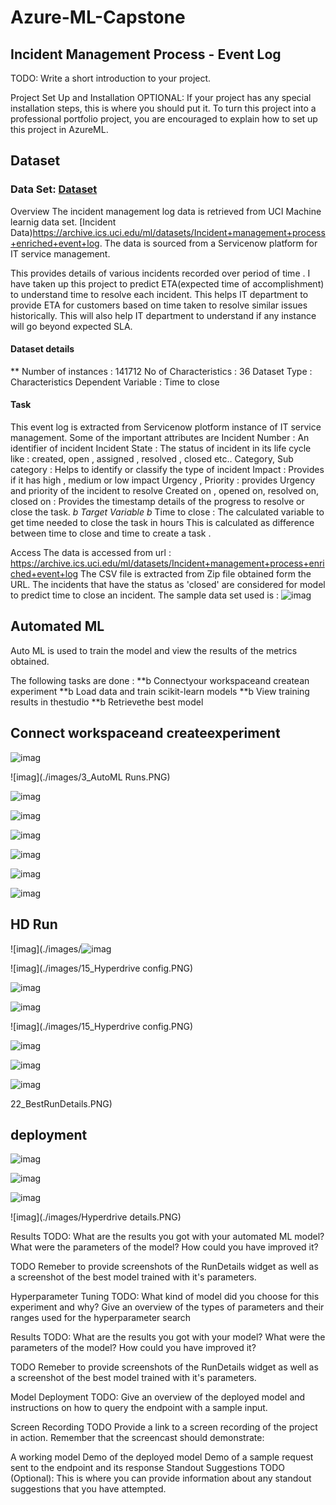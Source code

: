 # Azure-ML-Capstone

## Incident Management Process - Event Log

TODO: Write a short introduction to your project.

Project Set Up and Installation
OPTIONAL: If your project has any special installation steps, this is where you should put it. To turn this project into a professional portfolio project, you are encouraged to explain how to set up this project in AzureML.

## Dataset

### Data Set: [Dataset](https://archive.ics.uci.edu/ml/machine-learning-databases/00498/)
Overview
The incident management log data is retrieved from UCI Machine learnig data set. [Incident Data)https://archive.ics.uci.edu/ml/datasets/Incident+management+process+enriched+event+log. The data is sourced from a Servicenow platform for IT service management.

This provides details of various incidents recorded over period of time . I have taken up this project to predict ETA(expected time of accomplishment) to understand time to resolve each incident. This helps IT department to provide ETA for customers based on time taken to resolve similar issues historically. This will also help IT department to understand if any instance will go beyond expected SLA.

#### Dataset details
** Number of instances   : 141712
   No of Characteristics : 36
   Dataset Type          : Characteristics
   Dependent Variable    : Time to close 
   
#### Task
This event log is extracted from Servicenow plotform instance of IT service management.
Some of the important attributes are 
Incident Number : An identifier of incident
Incident State : The status of incident in its life cycle like : created, open , assigned , resolved , closed etc..
Category, Sub category : Helps to identify or classify the type of incident
Impact : Provides if it has high , medium or low impact
Urgency , Priority : provides Urgency and priority of the incident to resolve
Created on , opened on, resolved on, closed on : Provides the timestamp details of the progress to resolve or close the task.
*b Target Variable b*
Time to close : The calculated variable to get time needed to close the task in hours 
                This is calculated as difference between time to close and time to create a task .

Access
The data is accessed from url : https://archive.ics.uci.edu/ml/datasets/Incident+management+process+enriched+event+log
The CSV file is extracted from Zip file obtained form the URL.
The incidents that have the status as 'closed' are considered for model to predict time to close an incident.
The sample data set used is : ![imag](./images/1_dataset.PNG)

## Automated ML
Auto ML is used to train the model and view the results of the metrics obtained.

The following tasks are done :
**b Connectyour workspaceand createan experiment
**b Load data and train scikit-learn models
**b View training results in thestudio
**b Retrievethe best model

## Connect workspaceand createexperiment

![imag](./images/1_computet.PNG)

![imag](./images/3_AutoML Runs.PNG)

![imag](./images/4_1_Algorithms.PNG)

![imag](./images/4_AutoML_BestRun.PNG)

![imag](./images/6_Experiments.PNG)

![imag](./images/7_ModelSummary.PNG)

![imag](./images/20_AutoMLExperimentRuns.PNG)

![imag](./images/21_AutoML_BestRundetails.PNG)






## HD Run

![imag](./images/![imag](./images/11_HD_Run.PNG)

![imag](./images/15_Hyperdrive config.PNG)

![imag](./images/12_HD_Child_Runs.PNG)

![imag](./images/13_HDRunMetrcis.PNG)

![imag](./images/15_Hyperdrive config.PNG)

![imag](./images/16_HyperdriveRunDetails.PNG)


![imag](./images/14_AllRunDetails.PNG)


![imag](./images/21_AutoML_BestRundetails.PNG)

22_BestRunDetails.PNG)

## deployment

![imag](./images/24_AutoML_Deployment.PNG)

![imag](./images/25_deployment_endpoint.PNG)

![imag](./images/HD_BestRUnMetrics.PNG)

![imag](./images/Hyperdrive details.PNG)





Results
TODO: What are the results you got with your automated ML model? What were the parameters of the model? How could you have improved it?

TODO Remeber to provide screenshots of the RunDetails widget as well as a screenshot of the best model trained with it's parameters.

Hyperparameter Tuning
TODO: What kind of model did you choose for this experiment and why? Give an overview of the types of parameters and their ranges used for the hyperparameter search

Results
TODO: What are the results you got with your model? What were the parameters of the model? How could you have improved it?

TODO Remeber to provide screenshots of the RunDetails widget as well as a screenshot of the best model trained with it's parameters.

Model Deployment
TODO: Give an overview of the deployed model and instructions on how to query the endpoint with a sample input.

Screen Recording
TODO Provide a link to a screen recording of the project in action. Remember that the screencast should demonstrate:

A working model
Demo of the deployed model
Demo of a sample request sent to the endpoint and its response
Standout Suggestions
TODO (Optional): This is where you can provide information about any standout suggestions that you have attempted.
